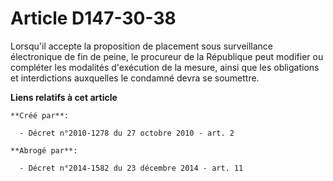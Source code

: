# Article D147-30-38

Lorsqu'il accepte la proposition de placement sous surveillance électronique de fin de peine, le procureur de la République
peut modifier ou compléter les modalités d'exécution de la mesure, ainsi que les obligations et interdictions auxquelles le
condamné devra se soumettre.

**Liens relatifs à cet article**

	**Créé par**:

	  - Décret n°2010-1278 du 27 octobre 2010 - art. 2

	**Abrogé par**:

	  - Décret n°2014-1582 du 23 décembre 2014 - art. 11

